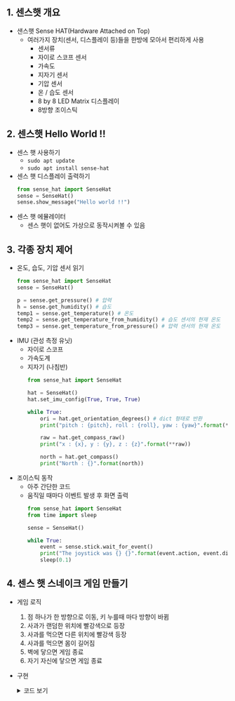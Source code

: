 ## 1. 센스햇 개요
* 샌스햇 Sense HAT(Hardware Attached on Top)
  * 여러가지 장치(센서, 디스플레이 등)들을 한방에 모아서 편리하게 사용
    * 센서류
    * 자이로 스코프 센서
    * 가속도
    * 지자기 센서
    * 기압 센서
    * 온 / 습도 센서
    * 8 by 8 LED Matrix 디스플레이
    * 8방향 조이스틱
## 2. 센스햇 Hello World !!
* 센스 햇 사용하기
  * `sudo apt update`
  * `sudo apt install sense-hat`
* 센스 햇 디스플레이 출력하기
    ```python
    from sense_hat import SenseHat
    sense = SenseHat()
    sense.show_message("Hello world !!")
    ```
* 센스 햇 에뮬레이터
  * 센스 햇이 없어도 가상으로 동작시켜볼 수 있음
## 3. 각종 장치 제어
* 온도, 습도, 기압 센서 읽기
    ```python
    from sense_hat import SenseHat
    sense = SenseHat()

    p = sense.get_pressure() # 압력
    h = sense.get_humidity() # 습도
    temp1 = sense.get_temperature() # 온도
    temp2 = sense.get_temperature_from_humidity() # 습도 센서의 현재 온도
    temp3 = sense.get_temperature_from_pressure() # 압력 센서의 현재 온도
    ```
* IMU (관성 측정 유닛)
  * 자이로 스코프
  * 가속도계
  * 지자기 (나침반)
    ```python
    from sense_hat import SenseHat

    hat = SenseHat()
    hat.set_imu_config(True, True, True)

    while True:
        ori = hat.get_orientation_degrees() # dict 형태로 반환
        print("pitch : {pitch}, roll : {roll}, yaw : {yaw}".format(**ori))

        raw = hat.get_compass_raw()
        print("x : {x}, y : {y}, z : {z}".format(**raw))

        north = hat.get_compass()
        print("North : {}".format(north))
    ```
* 조이스틱 동작
  * 아주 간단한 코드
  * 움직일 때마다 이벤트 발생 후 화면 출력
    ```python
    from sense_hat import SenseHat
    from time import sleep

    sense = SenseHat()

    while True:
        event = sense.stick.wait_for_event()
        print("The joystick was {} {}".format(event.action, event.direction))
        sleep(0.1)
    ```
## 4. 센스 햇 스네이크 게임 만들기
* 게임 로직
  1. 점 하나가 한 방향으로 이동, 키 누를때 마다 방향이 바뀜
  2. 사과가 랜덤한 위치에 빨강색으로 등장
  3. 사과를 먹으면 다른 위치에 빨강색 등장
  4. 사과를 먹으면 몸이 길어짐
  5. 벽에 닿으면 게임 종료
  6. 자기 자신에 닿으면 게임 종료
* 구현
  <details>
  <summary>코드 보기</summary>
  <div markdown="1">
  ```python
  from sense_hat import SenseHat
  from time import sleep
  from collections import deque
  from random import randint

  snake = deque()
  bang = 'up'
  hat = SenseHat()
  apple = True
  a_x = -1
  a_y = -1

  def update_screen():
      print_snake(3)
      
  def move_dot(event):
      global bang
      if event.action in ('pressed', 'held'):
          if event.direction == 'up':
              print('up')
              bang = 'up'
          if event.direction == 'down':
              print('down')
              bang = 'down'
          if event.direction == 'left':
              print('left')
              bang = 'left'
          if event.direction == 'right':
              print('right')
              bang = 'right'
          
  def gogo():
      global snake, apple
      h_x = snake[len(snake) - 1][0] # head_pos
      h_y = snake[len(snake) - 1][1] 
      
      if bang == 'up': 
          n_x = h_x 
          n_y = h_y - 1
      elif bang == 'down':
          n_x = h_x 
          n_y = h_y + 1
      elif bang == 'left':
          n_x = h_x - 1
          n_y = h_y
      else: # right
          n_x = h_x + 1
          n_y = h_y 
      if n_x < 0 or n_x >=8 or n_y < 0 or n_y >= 8:
          end_game()
      if (n_x, n_y) in snake:
          end_game()
      print(n_x, n_y)
      snake.append((n_x,n_y))
      if n_x == a_x and n_y == a_y:
          apple = True
          return
      r_x, r_y = snake.popleft()
      hat.set_pixel(r_x, r_y, 0, 0, 0)


  def print_snake(color):
      if color == 1:
          for i in snake:
              hat.set_pixel(i[0], i[1], 255, 0, 0)
      elif color == 2:
          for i in snake:
              hat.set_pixel(i[0], i[1], 255, 255, 0)
      elif color == 3:
          for i in snake:
              hat.set_pixel(i[0], i[1], 255, 255, 255)
      else:
          for i in snake:
              hat.set_pixel(i[0], i[1], 0, 0, 0)

  def end_game():
      print_snake(1)
      sleep(0.5)
      print_snake(0)
      sleep(0.5)
      print_snake(1)
      sleep(0.5)
      print_snake(0)
      #hat.show_message("GAME OVER")
      hat.clear()
      exit(0)

  def create_apple():
      print("crate_apple")
      global apple, a_x, a_y, snake
      while True:
          a_x = randint(0, 7)
          a_y = randint(0, 7)
          if (a_x, a_y) not in snake:
              break
      hat.set_pixel(a_x, a_y, 255, 0, 0)
      apple = False;
          
          

  if __name__ == '__main__':
      hat.clear()
      update_screen()
      cnt = 0
      snake.append((4,4))
      while True:
          cnt += 1
          for event in hat.stick.get_events():
              move_dot(event)
              update_screen()
          
          if cnt == 100000:
              gogo()
              cnt = 0
              update_screen()
          if apple:
              create_apple()

  ```

  </div>
  </details>